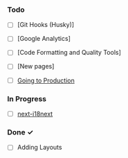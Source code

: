 ### Todo
- [ ] [Git Hooks (Husky)]
- [ ] [Google Analytics]
- [ ] [Code Formatting and Quality Tools]
- [ ] [New pages]
- [ ] [Going to Production](https://nextjs.org/docs/going-to-production)


### In Progress
- [ ] [next-i18next](https://github.com/i18next/next-i18next)

### Done ✓
- [ ] Adding Layouts

